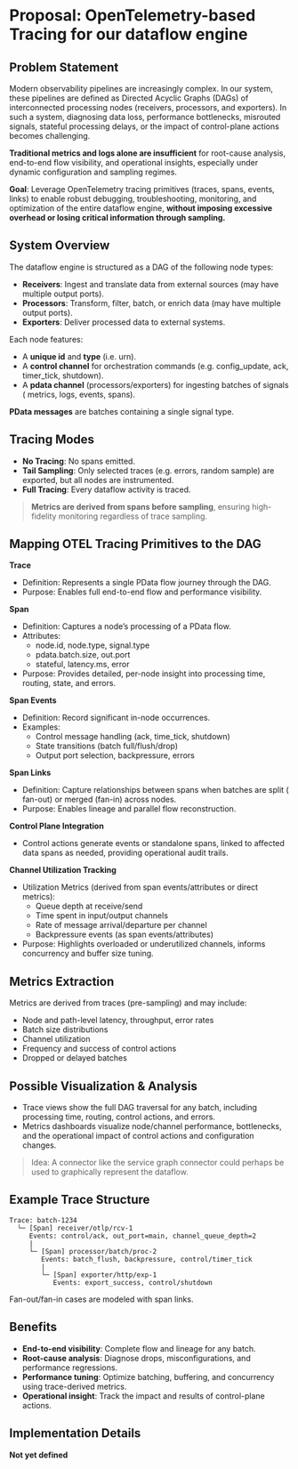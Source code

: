 # Proposal: OpenTelemetry-based Tracing for our dataflow engine

## Problem Statement

Modern observability pipelines are increasingly complex. In our system, these
pipelines are defined as Directed Acyclic Graphs (DAGs) of interconnected
processing nodes (receivers, processors, and exporters). In such a system,
diagnosing data loss, performance bottlenecks, misrouted signals, stateful
processing delays, or the impact of control-plane actions becomes challenging.

**Traditional metrics and logs alone are insufficient** for root-cause analysis,
end-to-end flow visibility, and operational insights, especially under dynamic
configuration and sampling regimes.

**Goal**:
Leverage OpenTelemetry tracing primitives (traces, spans, events, links)
to enable robust debugging, troubleshooting, monitoring, and optimization of the
entire dataflow engine, **without imposing excessive overhead or losing critical
information through sampling.**

## System Overview

The dataflow engine is structured as a DAG of the following node types:

- **Receivers**: Ingest and translate data from external sources (may have
  multiple output ports).
- **Processors**: Transform, filter, batch, or enrich data (may have multiple
  output ports).
- **Exporters**: Deliver processed data to external systems.

Each node features:

- A **unique id** and **type** (i.e. urn).
- A **control channel** for orchestration commands (e.g. config_update, ack,
  timer_tick, shutdown).
- A **pdata channel** (processors/exporters) for ingesting batches of signals (
  metrics, logs, events, spans).

**PData messages** are batches containing a single signal type.

## Tracing Modes

- **No Tracing**: No spans emitted.
- **Tail Sampling**: Only selected traces (e.g. errors, random sample) are
  exported, but all nodes are instrumented.
- **Full Tracing**: Every dataflow activity is traced.

> **Metrics are derived from spans before sampling**, ensuring high-fidelity
> monitoring regardless of trace sampling.

## Mapping OTEL Tracing Primitives to the DAG

**Trace**

- Definition: Represents a single PData flow journey through the DAG.
- Purpose: Enables full end-to-end flow and performance visibility.

**Span**

- Definition: Captures a node’s processing of a PData flow.
- Attributes:
    - node.id, node.type, signal.type
    - pdata.batch.size, out.port
    - stateful, latency.ms, error
- Purpose: Provides detailed, per-node insight into processing time, routing,
  state, and errors.

**Span Events**

- Definition: Record significant in-node occurrences.
- Examples:
    - Control message handling (ack, time_tick, shutdown)
    - State transitions (batch full/flush/drop)
    - Output port selection, backpressure, errors

**Span Links**

- Definition: Capture relationships between spans when batches are split (
  fan-out) or merged (fan-in) across nodes.
- Purpose: Enables lineage and parallel flow reconstruction.

**Control Plane Integration**

- Control actions generate events or standalone spans, linked to affected
  data spans as needed, providing operational audit trails.

**Channel Utilization Tracking**

- Utilization Metrics (derived from span events/attributes or direct metrics):
    - Queue depth at receive/send
    - Time spent in input/output channels
    - Rate of message arrival/departure per channel
    - Backpressure events (as span events/attributes)
- Purpose: Highlights overloaded or underutilized channels, informs
  concurrency and buffer size tuning.

## Metrics Extraction

Metrics are derived from traces (pre-sampling) and may include:

- Node and path-level latency, throughput, error rates
- Batch size distributions
- Channel utilization
- Frequency and success of control actions
- Dropped or delayed batches

## Possible Visualization & Analysis

- Trace views show the full DAG traversal for any batch, including processing
  time, routing, control actions, and errors.
- Metrics dashboards visualize node/channel performance, bottlenecks, and the
  operational impact of control actions and configuration changes.

> Idea: A connector like the service graph connector could perhaps be used to
> graphically represent the dataflow.

## Example Trace Structure

```
Trace: batch-1234
  └─ [Span] receiver/otlp/rcv-1
     Events: control/ack, out_port=main, channel_queue_depth=2
     |
     └─ [Span] processor/batch/proc-2
        Events: batch_flush, backpressure, control/timer_tick
        |
        └─ [Span] exporter/http/exp-1
           Events: export_success, control/shutdown
```

Fan-out/fan-in cases are modeled with span links.

## Benefits

- **End-to-end visibility**: Complete flow and lineage for any batch.
- **Root-cause analysis**: Diagnose drops, misconfigurations, and performance
  regressions.
- **Performance tuning**: Optimize batching, buffering, and concurrency using
  trace-derived metrics.
- **Operational insight**: Track the impact and results of control-plane
  actions.

## Implementation Details

**Not yet defined**